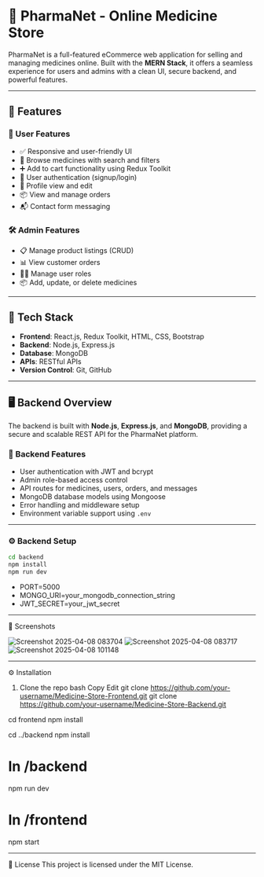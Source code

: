 # 💊 PharmaNet - Online Medicine Store

PharmaNet is a full-featured eCommerce web application for selling and managing medicines online. Built with the **MERN Stack**, it offers a seamless experience for users and admins with a clean UI, secure backend, and powerful features.

---

## 🚀 Features

### 🛒 User Features
- ✅ Responsive and user-friendly UI
- 🧾 Browse medicines with search and filters
- ➕ Add to cart functionality using Redux Toolkit
- 🔐 User authentication (signup/login)
- 👤 Profile view and edit
- 📦 View and manage orders
- 📬 Contact form messaging

### 🛠️ Admin Features
- 📋 Manage product listings (CRUD)
- 📊 View customer orders
- 🧑‍💼 Manage user roles
- 📦 Add, update, or delete medicines

---

## 🧰 Tech Stack

- **Frontend**: React.js, Redux Toolkit, HTML, CSS, Bootstrap
- **Backend**: Node.js, Express.js
- **Database**: MongoDB
- **APIs**: RESTful APIs
- **Version Control**: Git, GitHub

---

## 🖥️ Backend Overview

The backend is built with **Node.js**, **Express.js**, and **MongoDB**, providing a secure and scalable REST API for the PharmaNet platform.

### 🔐 Backend Features
- User authentication with JWT and bcrypt
- Admin role-based access control
- API routes for medicines, users, orders, and messages
- MongoDB database models using Mongoose
- Error handling and middleware setup
- Environment variable support using `.env`

---

### ⚙️ Backend Setup

```bash
cd backend
npm install
npm run dev
```

- PORT=5000
- MONGO_URI=your_mongodb_connection_string
- JWT_SECRET=your_jwt_secret

---

📸 Screenshots

![Screenshot 2025-04-08 083704](https://github.com/user-attachments/assets/2b1950ff-670f-49ab-b290-76e37fcd6de6)
![Screenshot 2025-04-08 083717](https://github.com/user-attachments/assets/b18161f7-96ab-47dc-ac4a-f38025ea4c27)
![Screenshot 2025-04-08 101148](https://github.com/user-attachments/assets/2f0f929e-2b3d-41dc-863a-8dfa67540b0e)


---

⚙️ Installation
1. Clone the repo
bash
Copy
Edit
git clone https://github.com/your-username/Medicine-Store-Frontend.git
git clone https://github.com/your-username/Medicine-Store-Backend.git

cd frontend
npm install

cd ../backend
npm install

# In /backend
npm run dev

# In /frontend
npm start

---

📝 License
This project is licensed under the MIT License.
